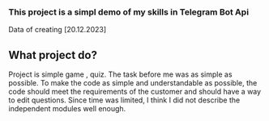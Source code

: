 ### This project is a simpl demo of my skills in Telegram Bot Api 

Data of creating [20.12.2023]

## What project do? 

Project is simple game , quiz. 
The task before me was as simple as possible. 
To make the code as simple and understandable as possible, 
the code should meet the requirements of the customer and should have a way to edit questions.
Since time was limited, I think I did not describe the independent modules well enough. 
